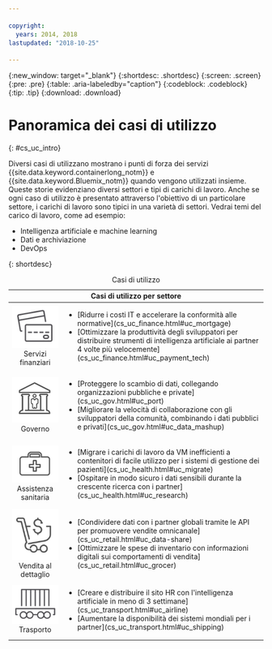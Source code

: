 ```yaml
---

copyright:
  years: 2014, 2018
lastupdated: "2018-10-25"

---
```


{:new_window: target="_blank"}
{:shortdesc: .shortdesc}
{:screen: .screen}
{:pre: .pre}
{:table: .aria-labeledby="caption"}
{:codeblock: .codeblock}
{:tip: .tip}
{:download: .download}




# Panoramica dei casi di utilizzo
{: #cs_uc_intro}

Diversi casi di utilizzano mostrano i punti di forza dei servizi {{site.data.keyword.containerlong_notm}} e {{site.data.keyword.Bluemix_notm}} quando vengono utilizzati insieme. Queste storie evidenziano diversi settori e tipi di carichi di lavoro. Anche se ogni caso di utilizzo è presentato attraverso l'obiettivo di un particolare settore, i carichi di lavoro sono tipici in una varietà di settori. Vedrai temi del carico di lavoro, come ad esempio:
* Intelligenza artificiale e machine learning
* Dati e archiviazione
* DevOps

{: shortdesc}
<table summary="La tabella mostra i casi di utilizzo. Le righe devono essere lette da sinistra a destra, con le icone che rappresentano ciascun settore nella colonna uno e la descrizione nella colonna due.">
<caption>Casi di utilizzo</caption>
  <thead>
  <th colspan=2>Casi di utilizzo per settore</th>
  </thead>
  <tbody>
    <tr>
    <td align="center"><img src="icons/finance.svg" alt="Icona di fronte e retro della carta di credito"/><br>Servizi finanziari</td>
    <td><ul>
    <li>[Ridurre i costi IT e accelerare la conformità alle normative](cs_uc_finance.html#uc_mortgage)</li>
    <li>[Ottimizzare la produttività degli sviluppatori per distribuire strumenti di intelligenza artificiale ai partner 4 volte più velocemente](cs_uc_finance.html#uc_payment_tech)</li>
    </ul></td>
     </tr>
     <tr>
     <td align="center"><img src="icons/gov.svg" alt="Icona dell'edificio governativo con una persona all'interno"/><br>Governo</td>
     <td><ul>
    <li>[Proteggere lo scambio di dati, collegando organizzazioni pubbliche e private](cs_uc_gov.html#uc_port)</li>
     <li>[Migliorare la velocità di collaborazione con gli sviluppatori della comunità, combinando i dati pubblici e privati](cs_uc_gov.html#uc_data_mashup)</li></ul></td>
      </tr>
    <tr>
      <td align="center"><img src="icons/health.svg" alt="Icona della borsa medica"/><br>Assistenza sanitaria</td>
      <td><ul>
     <li>[Migrare i carichi di lavoro da VM inefficienti a contenitori di facile utilizzo per i sistemi di gestione dei pazienti](cs_uc_health.html#uc_migrate)</li>
      <li>[Ospitare in modo sicuro i dati sensibili durante la crescente ricerca con i partner](cs_uc_health.html#uc_research)</li>
      </ul></td>
      </tr>
      <tr>
         <td align="center"><img src="icons/retail.svg" alt="Icona del carrello con simbolo di valuta"/><br>Vendita al dettaglio</td>
         <td><ul>
        <li>[Condividere dati con i partner globali tramite le API per promuovere vendite omnicanale](cs_uc_retail.html#uc_data-share)</li>
         <li>[Ottimizzare le spese di inventario con informazioni digitali sui comportamenti di vendita](cs_uc_retail.html#uc_grocer)</li>
              </ul></td>
          </tr>
      <tr>
       <td align="center"><img src="icons/transport.svg" alt="Icona del vagone con i contenitori"/><br>Trasporto</td>
           <td><ul>
          <li>[Creare e distribuire il sito HR con l'intelligenza artificiale in meno di 3 settimane](cs_uc_transport.html#uc_airline)</li>
           <li>[Aumentare la disponibilità dei sistemi mondiali per i partner](cs_uc_transport.html#uc_shipping)</li></ul></td>
      </tr>
  </tbody>
  </table>
